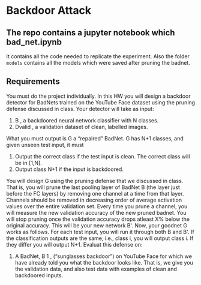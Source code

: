 # Backdoor Attack


## The repo contains a jupyter notebook which bad_net.ipynb 
It contains all the code needed to replicate the experiment. Also the folder `models` contains all the models which were saved after pruning the badnet.

## Requirements

You must do the project individually. In this HW you will design a backdoor detector for
BadNets trained on the YouTube Face dataset using the pruning defense discussed in
class. Your detector will take as input:
1. B , a backdoored neural network classifier with N classes.
2. Dvalid , a validation dataset of clean, labelled images.

What you must output is G a “repaired” BadNet. G has N+1 classes, and given unseen test
input, it must
1.  Output the correct class if the test input is clean. The correct class will be in [1,N].
2. Output class N+1 if the input is backdoored.
   
You will design G using the pruning defense that we discussed in class. That is, you will prune
the last pooling layer of BadNet B (the layer just before the FC layers) by removing one
channel at a time from that layer. Channels should be removed in decreasing order of average
activation values over the entire validation set. Every time you prune a channel, you will
measure the new validation accuracy of the new pruned badnet. You will stop pruning once the
validation accuracy drops atleast X% below the original accuracy. This will be your new
network B'.
Now, your goodnet G works as follows. For each test input, you will run it through both B and
B'. If the classification outputs are the same, i.e., class i, you will output class i. If they differ you
will output N+1. Evaluat this defense on:
1. A BadNet, B 1 , (“sunglasses backdoor”) on YouTube Face for which we have already
told you what the backdoor looks like. That is, we give you the validation data, and
also test data with examples of clean and backdoored inputs.
